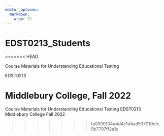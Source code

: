```yaml
---
editor_options: 
  markdown: 
    wrap: 72
---
```


# EDST0213_Students
<<<<<<< HEAD

Course Materials for Understanding Educational Testing

EDST0213

Middlebury College, Fall 2022
=======
 Course Materials for
 Understanding Educational Testing
 EDST0213
 Middlebury College
 Fall 2022
>>>>>>> fa0090134a4d4c1d4ad537010cfc0b7797ff2a1c

